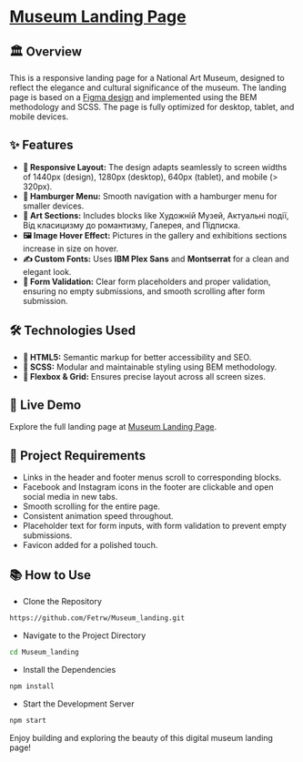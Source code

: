 # [Museum Landing Page](https://fetrw.github.io/Museum_landing/)

## 🏛 Overview
This is a responsive landing page for a National Art Museum, designed to reflect the elegance and cultural significance of the museum. The landing page is based on a [Figma design](https://www.figma.com/design/cRBCqE06cDrY3s4jX7h3iY/%D0%9D%D0%90%D0%9C%D0%A3-(Edit)?node-id=0-1&t=lVGeKpE7515HtnrC-0) and implemented using the BEM methodology and SCSS. The page is fully optimized for desktop, tablet, and mobile devices.

## ✨ Features
- **📱 Responsive Layout:** The design adapts seamlessly to screen widths of 1440px (design), 1280px (desktop), 640px (tablet), and mobile (> 320px).
- **🍔 Hamburger Menu:** Smooth navigation with a hamburger menu for smaller devices.
- **🎨 Art Sections:** Includes blocks like Художній Музей, Актуальні події, Від класицизму до романтизму, Галерея, and Підписка.
- **🖼 Image Hover Effect:** Pictures in the gallery and exhibitions sections increase in size on hover.
- **✍ Custom Fonts:** Uses **IBM Plex Sans** and **Montserrat** for a clean and elegant look.
- **📧 Form Validation:** Clear form placeholders and proper validation, ensuring no empty submissions, and smooth scrolling after form submission.

## 🛠 Technologies Used
- **📝 HTML5:** Semantic markup for better accessibility and SEO.
- **🎨 SCSS:** Modular and maintainable styling using BEM methodology.
- **🔲 Flexbox & Grid:** Ensures precise layout across all screen sizes.

## 🚀 Live Demo
Explore the full landing page at [Museum Landing Page](https://fetrw.github.io/Museum_landing/).

## 📝 Project Requirements
- Links in the header and footer menus scroll to corresponding blocks.
- Facebook and Instagram icons in the footer are clickable and open social media in new tabs.
- Smooth scrolling for the entire page.
- Consistent animation speed throughout.
- Placeholder text for form inputs, with form validation to prevent empty submissions.
- Favicon added for a polished touch.

## 📚 How to Use
- Clone the Repository
```bash
https://github.com/Fetrw/Museum_landing.git
```
- Navigate to the Project Directory
```bash
cd Museum_landing
```
- Install the Dependencies
```bash
npm install
```
- Start the Development Server
```bash
npm start
```
Enjoy building and exploring the beauty of this digital museum landing page!
